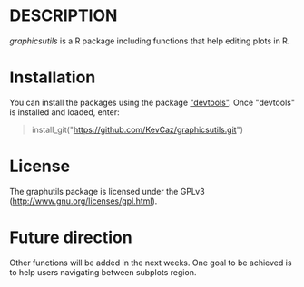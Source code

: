 # DESCRIPTION
*graphicsutils* is a R package including functions that help editing plots in R.

# Installation
You can install the packages using the package ["devtools"](http://cran.r-project.org/web/packages/devtools/index.html). Once "devtools" is installed and loaded, enter:

> install_git("https://github.com/KevCaz/graphicsutils.git")

# License
The graphutils package is licensed under the GPLv3 (http://www.gnu.org/licenses/gpl.html).

# Future direction
Other functions will be added in the next weeks.
One goal to be achieved is to help users navigating between subplots region. 
